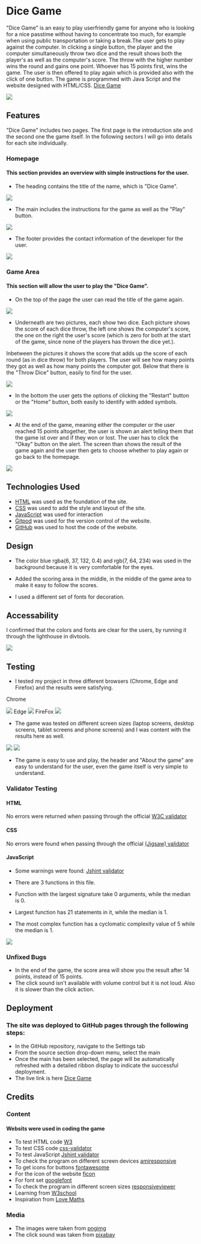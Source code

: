 # Dice Game

"Dice Game" is an easy to play userfriendly game for anyone who is looking for a nice passtime without having to concentrate too much, for example when using public transportation or taking a break.The user gets to play against the computer. In clicking a single button, the player and the computer simultaneously throw two dice and the result shows both the player's as well as the computer's score. The throw with the higher number wins the round and gains one point. Whoever has 15 points first, wins the game. The user is then offered to play again which is provided also with the click of one button. The game is programmed with Java Script and the website designed with HTML/CSS. [Dice Game](https://christianalamassi.github.io/First-js-project/) 

<img src="img-readme/capture-c.jpg">

## Features
"Dice Game" includes two pages. The first page is the introduction site and the second one the game itself. In the following sectors I will go into details for each site individually.

### Homepage
#### This section provides an overview with simple instructions for the user.

 - The heading contains the title of the name, which is "Dice Game".

<img src="img-readme/h-1.jpg">

- The main includes the instructions for the game as well as the "Play" button.

<img src="img-readme/m-1.jpg">

- The footer provides the contact information of the developer for the user. 

<img src="img-readme/f-1.jpg">

### Game Area
#### This section will allow the user to play the "Dice Game". 

- On the top of the page the user can read the title of the game again.

<img src="img-readme/h-2.jpg">

- Underneath are two pictures, each show two dice. Each picture shows the score of each dice throw, the left one shows the computer's score, the one on the right the user's score (which is zero for both at the start of the game, since none of the players has thrown the dice yet.).

Inbetween the pictures it shows the score that adds up the score of each round (as in dice throw) for both players. The user will see how many points they got as well as how many points the computer got. 
Below that there is the "Throw Dice" button, easily to find for the user.

<img src="img-readme/m-2.jpg">

- In the bottom the user gets the options of clicking the "Restart" button or the "Home" button, both easily to identify with added symbols. 

<img src="img-readme/f-2.jpg">

- At the end of the game, meaning either the computer or the user reached 15 points altogether, the user is shown an alert telling them that the game ist over and if they won or lost. The user has to click the "Okay" button on the alert. The screen than shows the result of the game again and the user then gets to choose whether to play again or go back to the homepage. 

<img src="img-readme/lpage.jpg">

## Technologies Used

- [HTML](https://developer.mozilla.org/en-US/docs/Web/HTML) was used as the foundation of the site.
- [CSS](https://developer.mozilla.org/en-US/docs/Web/CSS) was used to add the style and layout of the site.
- [JavaScript](https://developer.mozilla.org/en-US/docs/Web/JAVASCRIPT) was used for interaction
- [Gitpod](https://www.gitpod.io/) was used for the version control of the website.
- [GitHub](https://github.com/) was used to host the code of the website.

## Design

- The color blue rgba(6, 37, 132, 0.4) and rgb(7, 64, 234) was used in the background because it is very comfortable for the eyes.

- Added the scoring area in the middle, in the middle of the game area to make it easy to follow the scores.

- I used a different set of fonts for decoration.

## Accessability
I confirmed that the colors and fonts are clear for the users, by running it through the lighthouse in divtools.

<img src="img-readme/lighthouse.jpg">

## Testing
- I tested my project in three different browsers (Chrome, Edge and Firefox) and the results were satisfying.

Chrome

<img src="img-readme/chrom.jpg">
Edge

<img src="img-readme/edge.jpg">
FireFox

<img src="img-readme/firefox.jpg">

- The game was tested on different screen sizes (laptop screens, desktop screens, tablet screens and phone screens) and I was content with the results here as well.

<img src="img-readme/capture-a.jpg">
<img src="img-readme/capture-b.jpg">

- The game is easy to use and play, the header and "About the game" are easy to understand for the user, even the game itself is very simple to understand.

### Validator Testing
#### HTML
 No errors were returned when passing through the official [W3C validator](https://validator.w3.org/nu/?doc=https%3A%2F%2Fchristianalamassi.github.io%2FFirst-js-project%2F)

#### CSS
No errors were found when passing through the official [(Jigsaw) validator](https://jigsaw.w3.org/css-validator/validator?uri=https%3A%2F%2Fchristianalamassi.github.io%2FFirst-js-project%2F&profile=css3svg&usermedium=all&warning=1&vextwarning=&lang=en)

#### JavaScript
- Some warnings were found: [Jshint validator](https://jshint.com/)

- There are 3 functions in this file.

- Function with the largest signature take 0 arguments, while the median is 0.

- Largest function has 21 statements in it, while the median is 1.

- The most complex function has a cyclomatic complexity value of 5 while the median is 1.

<img src="img-readme/lpg.png">

### Unfixed Bugs
- In the end of the game, the score area will show you the result after 14 points, instead of 15 points.
- The click sound isn't available with volume control but it is not loud. Also it is slower than the click action.

## Deployment

### The site was deployed to GitHub pages through the following steps:

- In the GitHub repository, navigate to the Settings tab
- From the source section drop-down menu, select the main
- Once the main has been selected, the page will be automatically refreshed with a detailed ribbon display to indicate the successful deployment.
- The live link is here [Dice Game](https://christianalamassi.github.io/First-js-project/)

## Credits

### Content
#### Websits were used in coding the game
- To test HTML code [W3](https://validator.w3.org/#validate_by_input)
- To test CSS code [css-validator](https://jigsaw.w3.org/css-validator/)  
- To test JavaScript [Jshint validator](https://jshint.com/)
- To check the program on different screen devices [amiresponsive](https://ui.dev/amiresponsive)
- To get icons for buttons [fontawesome](https://fontawesome.com/) 
- For the icon of the website [ficon](https://www.favicon.cc/)
- For font set [googlefont](https://fonts.google.com/) 
- To check the program in different screen sizes [responsiveviewer](https://responsiveviewer.org)
- Learning from [W3school](https://www.w3schools.com/js/default.asp)
- Inspiration from [Love Maths](https://learn.codeinstitute.net/courses/course-v1:CodeInstitute+LM101+2021_T1/courseware/2d651bf3f23e48aeb9b9218871912b2e/78f3c10a937c4fe09640c7c0098d16bd/?child=first)

### Media
- The images were taken from [pngimg](pngimg.com) 
- The click sound was taken from [pixabay](https://pixabay.com/sound-effects/search/button-click/)